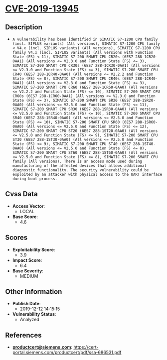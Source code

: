 
# [CVE-2019-13945](https://cert-portal.siemens.com/productcert/pdf/ssa-686531.pdf)

## Description

- `A vulnerability has been identified in SIMATIC S7-1200 CPU family (incl. SIPLUS variants) (All versions), SIMATIC S7-1200 CPU family < V4.x (incl. SIPLUS variants) (All versions), SIMATIC S7-1200 CPU family V4.x (incl. SIPLUS variants) (All versions with Function State (FS) < 11), SIMATIC S7-200 SMART CPU CR20s (6ES7 288-1CR20-0AA1) (All versions <= V2.3.0 and Function State (FS) <= 3), SIMATIC S7-200 SMART CPU CR30s (6ES7 288-1CR30-0AA1) (All versions <= V2.3.0 and Function State (FS) <= 3), SIMATIC S7-200 SMART CPU CR40 (6ES7 288-1CR40-0AA0) (All versions <= V2.2.2 and Function State (FS) <= 8), SIMATIC S7-200 SMART CPU CR40s (6ES7 288-1CR40-0AA1) (All versions <= V2.3.0 and Function State (FS) <= 3), SIMATIC S7-200 SMART CPU CR60 (6ES7 288-1CR60-0AA0) (All versions <= V2.2.2 and Function State (FS) <= 10), SIMATIC S7-200 SMART CPU CR60s (6ES7 288-1CR60-0AA1) (All versions <= V2.3.0 and Function State (FS) <= 3), SIMATIC S7-200 SMART CPU SR20 (6ES7 288-1SR20-0AA0) (All versions <= V2.5.0 and Function State (FS) <= 11), SIMATIC S7-200 SMART CPU SR30 (6ES7 288-1SR30-0AA0) (All versions <= V2.5.0 and Function State (FS) <= 10), SIMATIC S7-200 SMART CPU SR40 (6ES7 288-1SR40-0AA0) (All versions <= V2.5.0 and Function State (FS) <= 10), SIMATIC S7-200 SMART CPU SR60 (6ES7 288-1SR60-0AA0) (All versions <= V2.5.0 and Function State (FS) <= 12), SIMATIC S7-200 SMART CPU ST20 (6ES7 288-1ST20-0AA0) (All versions <= V2.5.0 and Function State (FS) <= 9), SIMATIC S7-200 SMART CPU ST30 (6ES7 288-1ST30-0AA0) (All versions <= V2.5.0 and Function State (FS) <= 9), SIMATIC S7-200 SMART CPU ST40 (6ES7 288-1ST40-0AA0) (All versions <= V2.5.0 and Function State (FS) <= 8), SIMATIC S7-200 SMART CPU ST60 (6ES7 288-1ST60-0AA0) (All versions <= V2.5.0 and Function State (FS) <= 8), SIMATIC S7-200 SMART CPU family (All versions). There is an access mode used during manufacturing of the affected devices that allows additional diagnostic functionality. The security vulnerability could be exploited by an attacker with physical access to the UART interface during boot process.`

## Cvss Data

- **Access Vector**:
  - LOCAL
- **Base Score**:
  - 4.6

## Scores

- **Exploitability Score**:
  - 3.9
- **Impact Score**:
  - 6.4
- **Base Severity**:
  - MEDIUM

## Other Information

- **Publish Date**:
  - 2019-12-12 14:15:15
- **Vulnerability Status**:
  - Analyzed

## References

- **productcert@siemens.com**: https://cert-portal.siemens.com/productcert/pdf/ssa-686531.pdf

